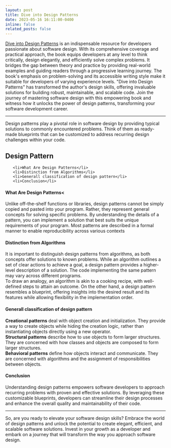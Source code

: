 ```yaml
---
layout: post
title: Dive into Design Patterns
date: 2023-05-16 16:11:00-0400
inline: false
related_posts: false
---
```



<a href="https://refactoring.guru/design-patterns">Dive into Design Patterns</a>  is an indispensable resource for developers passionate about software design. With its comprehensive coverage and practical approach, the book equips developers at any level to think critically, design elegantly, and efficiently solve complex problems. It bridges the gap between theory and practice by providing real-world examples and guiding readers through a progressive learning journey. The book's emphasis on problem-solving and its accessible writing style make it suitable for developers of varying experience levels. "Dive into Design Patterns" has transformed the author's design skills, offering invaluable solutions for building robust, maintainable, and scalable code. Join the journey of mastering software design with this empowering book and witness how it unlocks the power of design patterns, transforming your software development career.

***

Design patterns play a pivotal role in software design by providing typical solutions to commonly encountered problems. Think of them as ready-made blueprints that can be customized to address recurring design challenges within your code.

## Design Pattern
<ul>

    <li>What Are Design Patterns</li>
    <li>Distinction from Algorithms</li>
    <li>Generall classification of design pattern</li>
    <li>Conclusion</li>
</ul>

#### What Are Design Patterns<
>
Unlike off-the-shelf functions or libraries, design patterns cannot be simply copied and pasted into your program. Rather, they represent general concepts for solving specific problems. By understanding the details of a pattern, you can implement a solution that best suits the unique requirements of your program. Most patterns are described in a formal manner to enable reproducibility across various contexts
>


#### Distinction from Algorithms
>
It is important to distinguish design patterns from algorithms, as both concepts offer solutions to known problems. While an algorithm outlines a set of clear actions to achieve a goal, a design pattern provides a higher-level description of a solution. The code implementing the same pattern may vary across different programs.<br>
To draw an analogy, an algorithm is akin to a cooking recipe, with well-defined steps to attain an outcome. On the other hand, a design pattern resembles a blueprint, offering insights into the desired result and its features while allowing flexibility in the implementation order.
>

#### Generall classification of design pattern
>
<b>Creational patterns</b> deal with object creation and initialization. They provide a way to create objects while hiding the creation logic, rather than instantiating objects directly using a new operator.<br>
<b>Structural patterns</b> describe how to use objects to form larger structures. They are concerned with how classes and objects are composed to form larger structures.<br>
<b>Behavioral patterns</b> define how objects interact and communicate. They are concerned with algorithms and the assignment of responsibilities between objects.
>


#### Conclusion
>
Understanding design patterns empowers software developers to approach recurring problems with proven and effective solutions. By leveraging these customizable blueprints, developers can streamline their design processes and enhance the overall quality and maintainability of their code.
>


***

So, are you ready to elevate your software design skills? Embrace the world of design patterns and unlock the potential to create elegant, efficient, and scalable software solutions. Invest in your growth as a developer and embark on a journey that will transform the way you approach software design.

